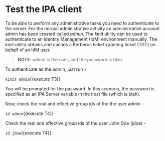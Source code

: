 # Test the IPA client

To be able to perform any administrative tasks you need to authenticate to the server. For the normal administrative activity an administrative account admin has been created called *admin*. The *kinit* utility can be used to authenticate to an Identity Management (IdM) environment manually. The kinit utility obtains and caches a Kerberos ticket-granting ticket (TGT) on behalf of an IdM user.

> __NOTE__: *admin* is the user, and the password is blah. 

To authenticate as the admin, just run -

`kinit admin`{{execute T3}}

You will be prompted for the password. In this scenario, the password is specified as an IPA Server variable in the *host* file (which is blah).

Now, check the real and effective group ids of the the user admin -

`id admin`{{execute T4}}

Check the real and effective group ids of the user John Doe (jdoe) -

`id jdoe`{{execute T4}}

